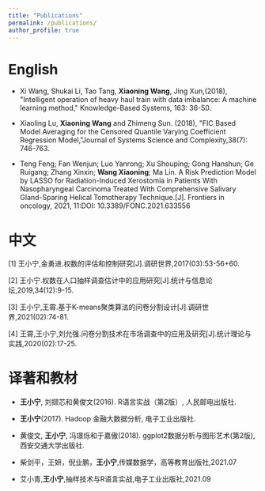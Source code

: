 ```yaml
---
title: "Publications"
permalink: /publications/
author_profile: true
---
```


# English 

- Xi Wang, Shukai Li, Tao Tang, **Xiaoning Wang**, Jing Xun,(2018), "Intelligent operation of heavy haul train with data imbalance: A machine learning method," Knowledge-Based Systems, 163: 36-50.

- Xiaoling Lu, **Xiaoning Wang** and Zhimeng Sun. (2018), "FIC Based Model Averaging for the Censored Quantile Varying Coefficient Regression Model,"Journal of Systems Science and Complexity,38(7): 746-763.


- Teng Feng; Fan Wenjun; Luo Yanrong; Xu Shouping; Gong Hanshun; Ge Ruigang; Zhang Xinxin; **Wang Xiaoning**; Ma Lin. A Risk Prediction Model by LASSO for Radiation-Induced Xerostomia in Patients With Nasopharyngeal Carcinoma Treated With Comprehensive Salivary Gland-Sparing Helical Tomotherapy Technique.[J]. Frontiers in oncology, 2021, 11:DOI: 10.3389/FONC.2021.633556

# 中文

[1] 王小宁,金勇进.权数的评估和控制研究[J].调研世界,2017(03):53-56+60.

[2] 王小宁.权数在人口抽样调查估计中的应用研究[J].统计与信息论坛,2019,34(12):9-15.

[3] 王小宁,王霄.基于K-means聚类算法的问卷分割设计[J].调研世界,2021(02):74-81.

[4] 王霄,王小宁,刘允强.问卷分割技术在市场调查中的应用及研究[J].统计理论与实践,2020(02):17-25.



# 译著和教材

- **王小宁**, 刘撷芯和黄俊文(2016). R语言实战（第2版）, 人民邮电出版社.

- **王小宁**(2017). Hadoop 金融大数据分析, 电子工业出版社.

- 黄俊文, **王小宁**, 冯璟烁和于嘉傲(2018). ggplot2数据分析与图形艺术(第2版), 西安交通大学出版社.

- 柴剑平，王妍，倪业鹏，**王小宁**,传媒数据学，高等教育出版社,2021.07

- 艾小青,**王小宁**,抽样技术与R语言实战,电子工业出版社,2021.09

